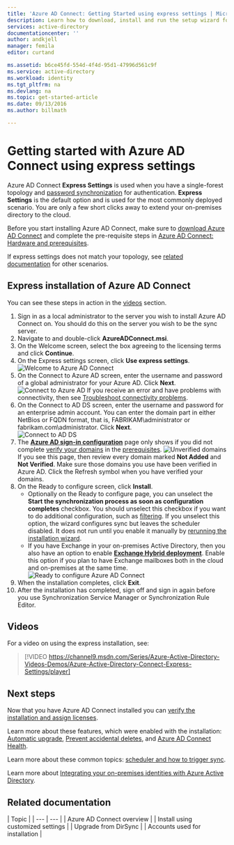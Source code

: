 ```yaml
---
title: 'Azure AD Connect: Getting Started using express settings | Microsoft Docs'
description: Learn how to download, install and run the setup wizard for Azure AD Connect.
services: active-directory
documentationcenter: ''
author: andkjell
manager: femila
editor: curtand

ms.assetid: b6ce45fd-554d-4f4d-95d1-47996d561c9f
ms.service: active-directory
ms.workload: identity
ms.tgt_pltfrm: na
ms.devlang: na
ms.topic: get-started-article
ms.date: 09/13/2016
ms.author: billmath

---
```

# Getting started with Azure AD Connect using express settings
Azure AD Connect **Express Settings** is used when you have a single-forest topology and [password synchronization](active-directory-aadconnectsync-implement-password-synchronization.md) for authentication. **Express Settings** is the default option and is used for the most commonly deployed scenario. You are only a few short clicks away to extend your on-premises directory to the cloud.

Before you start installing Azure AD Connect, make sure to [download Azure AD Connect](http://go.microsoft.com/fwlink/?LinkId=615771) and complete the pre-requisite steps in [Azure AD Connect: Hardware and prerequisites](active-directory-aadconnect-prerequisites.md).

If express settings does not match your topology, see [related documentation](#related-documentation) for other scenarios.

## Express installation of Azure AD Connect
You can see these steps in action in the [videos](#videos) section.

1. Sign in as a local administrator to the server you wish to install Azure AD Connect on. You should do this on the server you wish to be the sync server.
2. Navigate to and double-click **AzureADConnect.msi**.
3. On the Welcome screen, select the box agreeing to the licensing terms and click **Continue**.  
4. On the Express settings screen, click **Use express settings**.  
   ![Welcome to Azure AD Connect](./media/active-directory-aadconnect-get-started-express/express.png)
5. On the Connect to Azure AD screen, enter the username and password of a global administrator for your Azure AD. Click **Next**.  
   ![Connect to Azure AD](./media/active-directory-aadconnect-get-started-express/connectaad.png)
   If you receive an error and have problems with connectivity, then see [Troubleshoot connectivity problems](active-directory-aadconnect-troubleshoot-connectivity.md).
6. On the Connect to AD DS screen, enter the username and password for an enterprise admin account. You can enter the domain part in either NetBios or FQDN format, that is, FABRIKAM\administrator or fabrikam.com\administrator. Click **Next**.  
   ![Connect to AD DS](./media/active-directory-aadconnect-get-started-express/connectad.png)
7. The [**Azure AD sign-in configuration**](active-directory-aadconnect-user-signin.md#azure-ad-sign-in-configuration) page only shows if you did not complete [verify your domains](../active-directory-add-domain.md) in the [prerequisites](active-directory-aadconnect-prerequisites.md).
   ![Unverified domains](./media/active-directory-aadconnect-get-started-express/unverifieddomain.png)  
   If you see this page, then review every domain marked **Not Added** and **Not Verified**. Make sure those domains you use have been verified in Azure AD. Click the Refresh symbol when you have verified your domains.
8. On the Ready to configure screen, click **Install**.
   * Optionally on the Ready to configure page, you can unselect the **Start the synchronization process as soon as configuration completes** checkbox. You should unselect this checkbox if you want to do additional configuration, such as [filtering](active-directory-aadconnectsync-configure-filtering.md). If you unselect this option, the wizard configures sync but leaves the scheduler disabled. It does not run until you enable it manually by [rerunning the installation wizard](active-directory-aadconnectsync-installation-wizard.md).
   * If you have Exchange in your on-premises Active Directory, then you also have an option to enable [**Exchange Hybrid deployment**](https://technet.microsoft.com/library/jj200581.aspx). Enable this option if you plan to have Exchange mailboxes both in the cloud and on-premises at the same time.
     ![Ready to configure Azure AD Connect](./media/active-directory-aadconnect-get-started-express/readytoconfigure.png)
9. When the installation completes, click **Exit**.
10. After the installation has completed, sign off and sign in again before you use Synchronization Service Manager or Synchronization Rule Editor.

## Videos
For a video on using the express installation, see:

> [!VIDEO https://channel9.msdn.com/Series/Azure-Active-Directory-Videos-Demos/Azure-Active-Directory-Connect-Express-Settings/player]
> 
> 

## Next steps
Now that you have Azure AD Connect installed you can [verify the installation and assign licenses](active-directory-aadconnect-whats-next.md).

Learn more about these features, which were enabled with the installation: [Automatic upgrade](active-directory-aadconnect-feature-automatic-upgrade.md), [Prevent accidental deletes](active-directory-aadconnectsync-feature-prevent-accidental-deletes.md), and [Azure AD Connect Health](../connect-health/active-directory-aadconnect-health-sync.md).

Learn more about these common topics: [scheduler and how to trigger sync](active-directory-aadconnectsync-feature-scheduler.md).

Learn more about [Integrating your on-premises identities with Azure Active Directory](active-directory-aadconnect.md).

## Related documentation
| Topic |
| --- | --- |
| Azure AD Connect overview |
| Install using customized settings |
| Upgrade from DirSync |
| Accounts used for installation |

